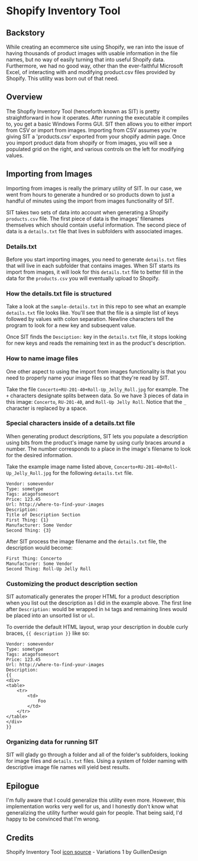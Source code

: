 Shopify Inventory Tool
================

Backstory
---------------

While creating an ecommerce site using Shopify, we ran into the issue of having thousands of product images with usable information in the file names, but no way of easily turning that into useful Shopify data. Furthermore, we had no good way, other than the ever-faithful Microsoft Excel, of interacting with and modifying product.csv files provided by Shopify. This utility was born out of that need.


Overview
-----------

The Shopfiy Inventory Tool (henceforth known as SIT) is pretty straightforward in how it operates. After running the executable it compiles to, you get a basic Windows Forms GUI. SIT then allows you to either import from CSV or import from images. Importing from CSV assumes you're giving SIT a 'products.csv' exported from your shopify admin page. Once you import product data from shopify or from images, you will see a populated grid on the right, and various controls on the left for modifying values.


Importing from Images 
--------------------------------

Importing from images is really the primary utility of SIT. In our case, we went from hours to generate a hundred or so products down to just a handful of minutes using the import from images functionality of SIT.

SIT takes two sets of data into account when generating a Shopify `products.csv` file. The first piece of data is the images' filenames themselves which should contain useful information. The second piece of data is a `details.txt` file that lives in subfolders with associated images.

### Details.txt

Before you start importing images, you need to generate `details.txt` files that will live in each subfolder that contains images. When SIT starts its import from images, it will look for this `details.txt` file to better fill in the data for the `products.csv` you will eventually upload to Shopify. 

### How the details.txt file is structured

Take a look at the `sample-details.txt` in this repo to see what an example `details.txt` file looks like. You'll see that the file is a simple list of keys followed by values with colon separation. Newline characters tell the program to look for a new key and subsequent value.

Once SIT finds the `Desciption:` key in the `details.txt` file, it stops looking for new keys and reads the remaining text in as the product's description. 

### How to name image files

One other aspect to using the import from images functionality is that you need to properly name your image files so that they're read by SIT. 

Take the file `Concerto+RU-201-40+Roll-Up_Jelly_Roll.jpg` for example. The `+` characters designate splits between data. So we have 3 pieces of data in this image: `Concerto`, `RU-201-40`, and `Roll-Up Jelly Roll`. Notice that the `_` character is replaced by a space.

### Special characters inside of a details.txt file

When generating product descriptions, SIT lets you populate a description using bits from the product's image name by using curly braces around a number. The number corresponds to a place in the image's filename to look for the desired information.

Take the example image name listed above, `Concerto+RU-201-40+Roll-Up_Jelly_Roll.jpg` for the following `details.txt` file. 

	Vendor: somevendor
	Type: sometype
	Tags: atagofsomesort
	Price: 123.45
	Url: http://where-to-find-your-images
	Description:
	Title of Description Section
	First Thing: {1}
	Manufacturer: Some Vendor
	Second Thing: {3}

After SIT process the image filename and the `details.txt` file, the description would become:

	First Thing: Concerto
	Manufacturer: Some Vendor
	Second Thing: Roll-Up Jelly Roll
	
### Customizing the product description section

SIT automatically generates the proper HTML for a product description when you list out the description as I did in the example above. The first line after `Description:` would be wrapped in `h4` tags and remaining lines would be placed into an unsorted list or `ul`.

To override the default HTML layout, wrap your description in double curly braces, `{{ description }}` like so:

	Vendor: somevendor
	Type: sometype
	Tags: atagofsomesort
	Price: 123.45
	Url: http://where-to-find-your-images
	Description:
	{{
	<div>
	<table>
		<tr>
			<td>
				Foo
			</td>
		</tr>
	</table>
	</div>
	}}
	

### Organizing data for running SIT

SIT will glady go through a folder and all of the folder's subfolders, looking for image files and `details.txt` files. Using a system of folder naming with descriptive image file names will yield best results.
	
Epilogue
------------

I'm fully aware that I could generalize this utility even more. However, this implementation works very well for us, and I honestly don't know what generalizing the utility further would gain for people. That being said, I'd happy to be convinced that I'm wrong.

Credits
----------
Shopify Inventory Tool [icon source](http://browse.deviantart.com/customization/icons/dock/?order=9&offset=48#/d3c3t3x) - Variations 1 by GuillenDesign 